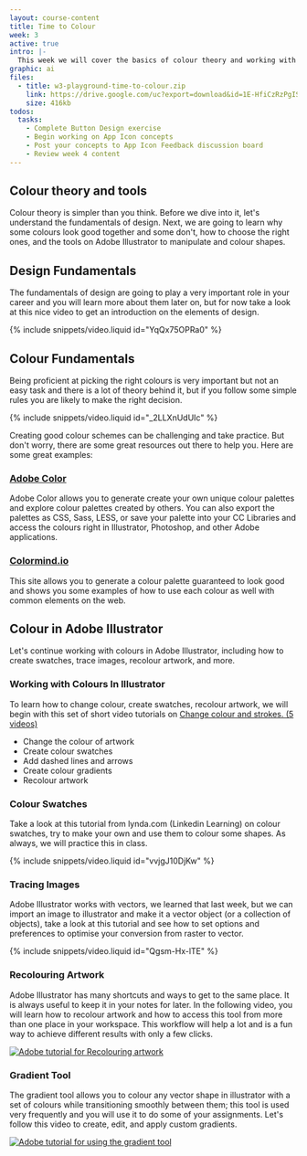 ```yaml
---
layout: course-content
title: Time to Colour
week: 3
active: true
intro: |-
  This week we will cover the basics of colour theory and working with colour in Adobe&nbsp;Illustrator.
graphic: ai
files:
  - title: w3-playground-time-to-colour.zip
    link: https://drive.google.com/uc?export=download&id=1E-HfiCzRzPgISYsrSwbjJy8Kn76dgfFB
    size: 416kb
todos:
  tasks:
    - Complete Button Design exercise
    - Begin working on App Icon concepts
    - Post your concepts to App Icon Feedback discussion board
    - Review week 4 content
---
```


## Colour theory and tools

Colour theory is simpler than you think. Before we dive into it, let's understand the fundamentals of design. Next, we are going to learn why some colours look good together and some don't, how to choose the right ones, and the tools on Adobe Illustrator to manipulate and colour shapes.

## Design Fundamentals

The fundamentals of design are going to play a very important role in your career and you will learn more about them later on, but for now take a look at this nice video to get an introduction on the elements of design.

{% include snippets/video.liquid id="YqQx75OPRa0" %}

## Colour Fundamentals

Being proficient at picking the right colours is very important but not an easy task and there is a lot of theory behind it, but if you follow some simple rules you are likely to make the right decision.

{% include snippets/video.liquid id="_2LLXnUdUIc" %}

Creating good colour schemes can be challenging and take practice. But don't worry, there are some great resources out there to help you. Here are some great examples:

### [Adobe Color](https://color.adobe.com/)

Adobe Color allows you to generate create your own unique colour palettes and explore colour palettes created by others. You can also export the palettes as CSS, Sass,
LESS, or save your palette into your CC Libraries and access the colours right in Illustrator, Photoshop, and other Adobe applications.

### [Colormind.io](http://colormind.io/bootstrap/)

This site allows you to generate a colour palette guaranteed to look good and shows you some examples of how to use each colour as well with common elements on the web.

## Colour in Adobe Illustrator

Let's continue working with colours in Adobe Illustrator, including how to create swatches, trace images, recolour artwork, and more.

### Working with Colours In Illustrator

To learn how to change colour, create swatches, recolour artwork, we will begin with this set of short video tutorials on [Change colour and strokes. (5 videos)](https://helpx.adobe.com/illustrator/how-to/color-basics.html)

- Change the colour of artwork
- Create colour swatches
- Add dashed lines and arrows
- Create colour gradients
- Recolour artwork

### Colour Swatches

Take a look at this tutorial from lynda.com (Linkedin Learning) on colour swatches, try to make your own and use them to colour some shapes. As always, we will practice this in class.

{% include snippets/video.liquid id="vvjgJ10DjKw" %}

### Tracing Images

Adobe Illustrator works with vectors, we learned that last week, but we can import an image to illustrator and make it a vector object (or a collection of objects), take a look at this tutorial and see how to set options and preferences to optimise your conversion from raster to vector.

{% include snippets/video.liquid id="Qgsm-Hx-lTE" %}

### Recolouring Artwork

Adobe Illustrator has many shortcuts and ways to get to the same place. It is always useful to keep it in your notes for later. In the following video, you will learn how to recolour artwork and how to access this tool from more than one place in your workspace. This workflow will help a lot and is a fun way to achieve different results with only a few clicks.

[![Adobe tutorial for Recolouring artwork]({{site.baseurl}}/images/course-content/week-3/recolorArtwork.png)](https://helpx.adobe.com/illustrator/how-to/color-basics.html#recolor_artwork)

### Gradient Tool

The gradient tool allows you to colour any vector shape in illustrator with a set of colours while transitioning smoothly between them; this tool is used very frequently and you will use it to do some of your assignments. Let's follow this video to create, edit, and apply custom gradients.

[![Adobe tutorial for using the gradient tool]({{site.baseurl}}/images/course-content/week-3/customGradient.png)](https://helpx.adobe.com/illustrator/how-to/color-basics.html#create_color_gradients)
